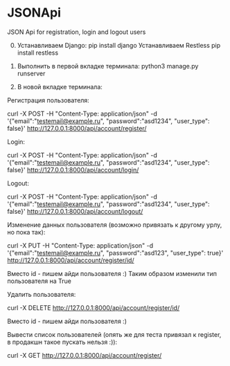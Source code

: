 # JSONApi
JSON Api for registration, login and logout users

0. Устанавливаем Django:
      pip install django
   Устанавливаем Restless
      pip install restless
      
1. Выполнить в первой вкладке терминала:
  python3 manage.py runserver
  
2. В новой вкладке терминала:

Регистрация пользователя:

curl -X POST -H "Content-Type: application/json" -d '{"email":"testemail@example.ru", "password":"asd1234", "user_type": false}' http://127.0.0.1:8000/api/account/register/

Login:

curl -X POST -H "Content-Type: application/json" -d '{"email":"testemail@example.ru", "password":"asd1234", "user_type": false}' http://127.0.0.1:8000/api/account/login/

Logout:

curl -X POST -H "Content-Type: application/json" -d '{"email":"testemail@example.ru", "password":"asd1234", "user_type": false}' http://127.0.0.1:8000/api/account/logout/

Изменение данных пользователя (возможно привязать к другому урлу, но пока так):

curl -X PUT -H "Content-Type: application/json" -d '{"email":"testemail@example.ru", "password":"asd123", "user_type": true}' http://127.0.0.1:8000/api/account/register/id/
  
Вместо id - пишем айди пользователя :)
Таким образом изменили тип пользователя на True
 
Удалить пользователя: 

curl -X DELETE http://127.0.0.1:8000/api/account/register/id/
  
Вместо id - пишем айди пользователя :)
  
Вывести список пользователей (опять же для теста привязал к register, в продакшн такое пускать нельзя :)):

curl -X GET http://127.0.0.1:8000/api/account/register/
